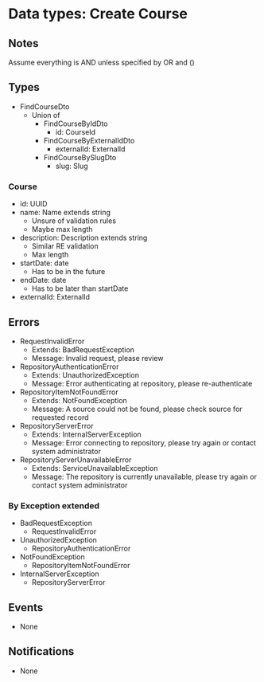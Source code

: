 # Data types: Create Course

## Notes

Assume everything is AND unless specified by OR and ()

## Types

- FindCourseDto
  - Union of
    - FindCourseByIdDto
      - id: CourseId
    - FindCourseByExternalIdDto
      - externalId: ExternalId
    - FindCourseBySlugDto
      - slug: Slug

### Course
- id: UUID
- name: Name extends string
  - Unsure of validation rules
  - Maybe max length
- description: Description extends string
  - Similar RE validation
  - Max length
- startDate: date
  - Has to be in the future
- endDate: date
  - Has to be later than startDate
- externalId: ExternalId

## Errors

- RequestInvalidError
  - Extends: BadRequestException
  - Message: Invalid request, please review
- RepositoryAuthenticationError
  - Extends: UnauthorizedException
  - Message: Error authenticating at repository, please re-authenticate
- RepositoryItemNotFoundError
  - Extends: NotFoundException
  - Message: A source could not be found, please check source for requested record
- RepositoryServerError
  - Extends: InternalServerException
  - Message: Error connecting to repository, please try again or contact system administrator
- RepositoryServerUnavailableError
  - Extends: ServiceUnavailableException
  - Message: The repository is currently unavailable, please try again or contact system administrator

### By Exception extended

- BadRequestException
  - RequestInvalidError
- UnauthorizedException
  - RepositoryAuthenticationError
- NotFoundException
  - RepositoryItemNotFoundError
- InternalServerException
  - RepositoryServerError

## Events

- None

## Notifications

- None

